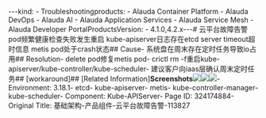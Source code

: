 ---kind:   - Troubleshootingproducts:    - Alauda Container Platform   - Alauda DevOps   - Alauda AI   - Alauda Application Services   - Alauda Service Mesh   - Alauda Developer PortalProductsVersion:   - 4.1.0,4.2.x---<!-- A type of document that involves encountering a fault, diag...it, performing root cause analysis, and providing solutions. --># 云平台故障告警pod频繁健康检查失败发生重启 kube-apiserver日志存在etcd server timeout超时信息 metis pod处于crash状态## Cause- 系统盘在周末存在定时任务导致io占用## Resolution- delete pod修复metis pod- crictl rm -f重启kube-apiserver/kube-controller/kube-scheduler- 建议客户向iaas层确认周末定时任务## [workaround]## [Related Information]**Screenshots**![](assets/ji-chu-jia-gou-chan-pin-zu-jian-yun-ping-tai-gu-zhang-gao-jing-113827/mceclip15_1753517409874_4jthc.png)![](assets/ji-chu-jia-gou-chan-pin-zu-jian-yun-ping-tai-gu-zhang-gao-jing-113827/mceclip16_1753517416645_p4e4c.png)![](assets/ji-chu-jia-gou-chan-pin-zu-jian-yun-ping-tai-gu-zhang-gao-jing-113827/mceclip0_1753597595484_9um8c.png)- Environment: 3.18.1- etcd- kube-apiserver- metis- kube-controller-manager- kube-scheduler- Component: Kube-APIServer- Page ID: 324174884- Original Title: 基础架构-产品组件-云平台故障告警-113827